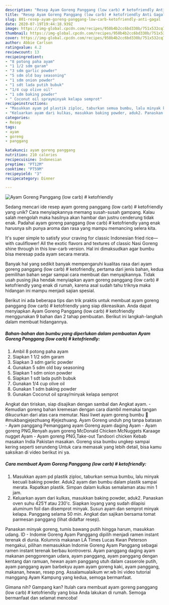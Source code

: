 ```yaml
---
description: "Resep Ayam Goreng Panggang (low carb) # ketofriendly Anti Gagal"
title: "Resep Ayam Goreng Panggang (low carb) # ketofriendly Anti Gagal"
slug: 801-resep-ayam-goreng-panggang-low-carb-ketofriendly-anti-gagal
date: 2020-07-19T19:44:18.939Z
image: https://img-global.cpcdn.com/recipes/950b4b2cc6bd330b/751x532cq70/ayam-goreng-panggang-low-carb-ketofriendly-foto-resep-utama.jpg
thumbnail: https://img-global.cpcdn.com/recipes/950b4b2cc6bd330b/751x532cq70/ayam-goreng-panggang-low-carb-ketofriendly-foto-resep-utama.jpg
cover: https://img-global.cpcdn.com/recipes/950b4b2cc6bd330b/751x532cq70/ayam-goreng-panggang-low-carb-ketofriendly-foto-resep-utama.jpg
author: Abbie Carlson
ratingvalue: 4.2
reviewcount: 13
recipeingredient:
- "8 potong paha ayam"
- "1 1/2 sdm garam"
- "3 sdm garlic powder"
- "5 sdm old bay seasoning"
- "1 sdm onion powder"
- "1 sdt lada putih bubuk"
- "1/4 cup olive oil"
- "1 sdm baking powder"
- " Coconut oil sprayminyak kelapa semprot"
recipeinstructions:
- "Masukkan ayam pd plastik ziploc, taburkan semua bumbu, lalu minyak kecuali baking powder. Aduk2 ayam dan bumbu dalam plastik sampai merata. Rapatkan plastik. Simpan dalam kulkas semalaman atau min 1 jam."
- "Keluarkan ayam dari kulkas, masukkan baking powder, aduk2. Panaskan oven suhu 425&#39;f atau 230&#39;c. Siapkan loyang yang sudah dilapisi aluminum foil dan disemprot minyak. Susun ayam dan semprot minyak kelapa. Panggang selama 50 min. Angkat dan sajikan bersama tomat parmesan panggang (lihat didaftar resep)."
categories:
- Resep
tags:
- ayam
- goreng
- panggang

katakunci: ayam goreng panggang 
nutrition: 210 calories
recipecuisine: Indonesian
preptime: "PT12M"
cooktime: "PT59M"
recipeyield: "3"
recipecategory: Dinner

---
```



![Ayam Goreng Panggang (low carb) # ketofriendly](https://img-global.cpcdn.com/recipes/950b4b2cc6bd330b/751x532cq70/ayam-goreng-panggang-low-carb-ketofriendly-foto-resep-utama.jpg)

Sedang mencari ide resep ayam goreng panggang (low carb) # ketofriendly yang unik? Cara menyiapkannya memang susah-susah gampang. Kalau salah mengolah maka hasilnya akan hambar dan justru cenderung tidak enak. Padahal ayam goreng panggang (low carb) # ketofriendly yang enak harusnya sih punya aroma dan rasa yang mampu memancing selera kita.

It&#39;s super simple to satisfy your craving for classic Indonesian fried rice—with cauliflower! All the exotic flavors and textures of classic Nasi Goreng shine through in this low-carb version. Hal ini dimaksudkan agar bumbu bisa meresap pada ayam secara merata.

Banyak hal yang sedikit banyak mempengaruhi kualitas rasa dari ayam goreng panggang (low carb) # ketofriendly, pertama dari jenis bahan, kedua pemilihan bahan segar sampai cara membuat dan menyajikannya. Tidak usah pusing jika hendak menyiapkan ayam goreng panggang (low carb) # ketofriendly yang enak di rumah, karena asal sudah tahu triknya maka hidangan ini mampu menjadi sajian spesial.


Berikut ini ada beberapa tips dan trik praktis untuk membuat ayam goreng panggang (low carb) # ketofriendly yang siap dikreasikan. Anda dapat menyiapkan Ayam Goreng Panggang (low carb) # ketofriendly menggunakan 9 bahan dan 2 tahap pembuatan. Berikut ini langkah-langkah dalam membuat hidangannya.

<!--inarticleads1-->

##### Bahan-bahan dan bumbu yang diperlukan dalam pembuatan Ayam Goreng Panggang (low carb) # ketofriendly:

1. Ambil 8 potong paha ayam
1. Siapkan 1 1/2 sdm garam
1. Siapkan 3 sdm garlic powder
1. Gunakan 5 sdm old bay seasoning
1. Siapkan 1 sdm onion powder
1. Siapkan 1 sdt lada putih bubuk
1. Gunakan 1/4 cup olive oil
1. Gunakan 1 sdm baking powder
1. Gunakan  Coconut oil spray/minyak kelapa semprot


Angkat dan tiriskan, siap disajikan dengan sambal dan Angkat ayam. - Kemudian goreng bahan kremesan dengan cara diambil memakai tangan dikucurkan dari atas cara memutar. Nasi liwet ayam goreng bumbu 🤤 #mukbangjejezhuang #jejezhuang. Ayam Goreng unduh png tanpa batasan - Ayam panggang Pemanggang ayam Goreng ayam daging Ayam - Ayam goreng PNG,Renyah ayam goreng McDonald Chicken McNuggets Karaage nugget Ayam - Ayam goreng PNG,Take-out Tandoori chicken Kebab masakan India Pakistan masakan. Goreng sisa bumbu ungkep sampai kering seperti serundeng Untuk cara memasak yang lebih detail, bisa kamu saksikan di video berikut ini ya. 

<!--inarticleads2-->

##### Cara membuat Ayam Goreng Panggang (low carb) # ketofriendly:

1. Masukkan ayam pd plastik ziploc, taburkan semua bumbu, lalu minyak kecuali baking powder. Aduk2 ayam dan bumbu dalam plastik sampai merata. Rapatkan plastik. Simpan dalam kulkas semalaman atau min 1 jam.
1. Keluarkan ayam dari kulkas, masukkan baking powder, aduk2. Panaskan oven suhu 425&#39;f atau 230&#39;c. Siapkan loyang yang sudah dilapisi aluminum foil dan disemprot minyak. Susun ayam dan semprot minyak kelapa. Panggang selama 50 min. Angkat dan sajikan bersama tomat parmesan panggang (lihat didaftar resep).


Panaskan minyak goreng, tumis bawang putih hingga harum, masukkan udang. ID - Indomie Goreng Ayam Panggang dipilih menjadi ramen instant terenak di dunia. Kolumnis makanan LA Times Lucas Kwan Peterson mengakui, pilihan memasukkan Indomie Goreng Ayam Panggang sebagai ramen instant terenak berbau kontroversi. Ayam panggang daging ayam makanan penggorengan udara, ayam panggang, ayam panggang dengan kentang dan ramuan, hewan ayam panggang utuh dalam casserole putih, ayam panggang ayam barbekyu ayam ayam goreng kaki, ayam panggang, makanan, hewan, resep png. Assalamualaikum wr.wb Ini video tutorial manggang Ayam Kampung yang kedua, semoga bermanfaat. 

Gimana nih? Gampang kan? Itulah cara membuat ayam goreng panggang (low carb) # ketofriendly yang bisa Anda lakukan di rumah. Semoga bermanfaat dan selamat mencoba!
